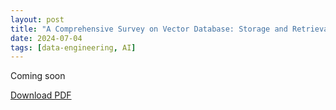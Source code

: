 ```yaml
---
layout: post
title: "A Comprehensive Survey on Vector Database: Storage and Retrieval Technique, Challenge"
date: 2024-07-04
tags: [data-engineering, AI]
---
```


Coming soon

[Download PDF](../material/papers/data-engineering/a_comprehensive_survey_on_vector_database_storage_and_retrieval_technique_challenge.pdf)
